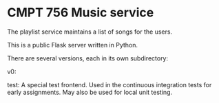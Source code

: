 # CMPT 756 Music service

The playlist service maintains a list of songs for the users.

This is a public Flask server written in Python.

There are several versions, each in its own subdirectory:

v0:

test: A special test frontend.  Used in the continuous
  integration tests for early assignments. May also be used for local unit
  testing.
